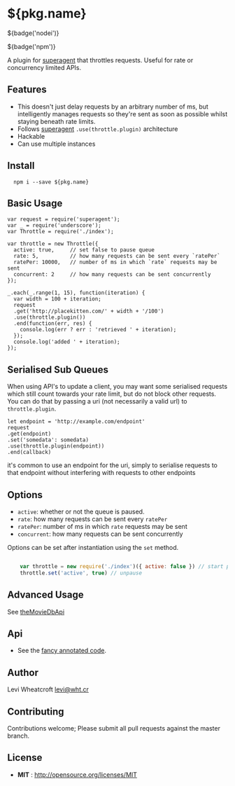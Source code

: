 # ${pkg.name}

${badge('nodei')}

${badge('npm')}

A plugin for [superagent](https://github.com/visionmedia/superagent) that
  throttles requests. Useful for rate or concurrency limited APIs.

## Features

 * This doesn't just delay requests by an arbitrary number of ms, but
   intelligently manages requests so they're sent as soon as possible whilst
   staying beneath rate limits.
 * Follows [superagent](https://github.com/visionmedia/superagent)
   `.use(throttle.plugin)` architecture
 * Hackable
 * Can use multiple instances

## Install

```
  npm i --save ${pkg.name}
```

## Basic Usage

    var request = require('superagent');
    var _ = require('underscore');
    var Throttle = require('./index');

    var throttle = new Throttle({
      active: true,     // set false to pause queue
      rate: 5,          // how many requests can be sent every `ratePer`
      ratePer: 10000,   // number of ms in which `rate` requests may be sent
      concurrent: 2     // how many requests can be sent concurrently
    });

    _.each(_.range(1, 15), function(iteration) {
      var width = 100 + iteration;
      request
      .get('http://placekitten.com/' + width + '/100')
      .use(throttle.plugin())
      .end(function(err, res) {
        console.log(err ? err : 'retrieved ' + iteration);
      });
      console.log('added ' + iteration);
    });

## Serialised Sub Queues

When using API's to update a client, you may want some serialised requests which
still count towards your rate limit, but do not block other requests. You can
do that by passing a uri (not necessarily a valid url) to `throttle.plugin`.

    let endpoint = 'http://example.com/endpoint'
    request
    .get(endpoint)
    .set('somedata': somedata)
    .use(throttle.plugin(endpoint))
    .end(callback)

it's common to use an endpoint for the uri, simply to serialise requests to that
endpoint without interfering with requests to other endpoints

## Options

 * `active`: whether or not the queue is paused.
 * `rate`: how many requests can be sent every `ratePer`
 * `ratePer`: number of ms in which `rate` requests may be sent
 * `concurrent`: how many requests can be sent concurrently

Options can be set after instantiation using the `set` method.

```javascript

    var throttle = new require('./index')({ active: false }) // start paused
    throttle.set('active', true) // unpause

```

## Advanced Usage

See [theMovieDbApi](https://github.com/leviwheatcroft/moviedb-api/blob/master/index.js)

## Api

 * See the [fancy annotated code](${pkg.homepage}).

## Author

Levi Wheatcroft <levi@wht.cr>

## Contributing

Contributions welcome; Please submit all pull requests against the master
branch.

## License

 - **MIT** : http://opensource.org/licenses/MIT
